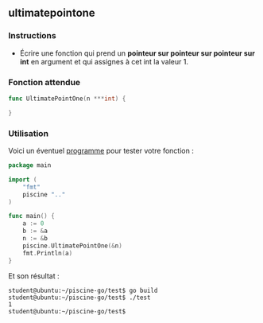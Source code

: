 ## ultimatepointone

### Instructions

- Écrire une fonction qui prend un **pointeur sur pointeur sur pointeur sur int** en argument et qui assignes à cet int la valeur 1.

### Fonction attendue

```go
func UltimatePointOne(n ***int) {

}
```

### Utilisation

Voici un éventuel [programme](TODO-LINK) pour tester votre fonction :

```go
package main

import (
    "fmt"
    piscine ".."
)

func main() {
	a := 0
	b := &a
	n := &b
	piscine.UltimatePointOne(&n)
	fmt.Println(a)
}
```

Et son résultat :

```console
student@ubuntu:~/piscine-go/test$ go build
student@ubuntu:~/piscine-go/test$ ./test
1
student@ubuntu:~/piscine-go/test$
```
